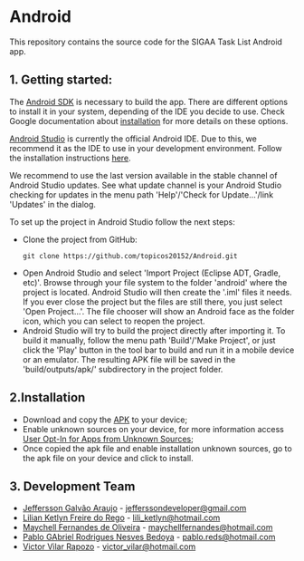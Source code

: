 # Android
This repository contains the source code for the SIGAA Task List Android app.

## 1. Getting started:
The [Android SDK][1] is necessary to build the app. There are different options to install it in your system, depending of the IDE you decide to use. Check Google documentation about [installation][2] for more details on these options.

[Android Studio][3] is currently the official Android IDE. Due to this, we recommend it as the IDE to use in your development environment. Follow the installation instructions [here][4].

We recommend to use the last version available in the stable channel of Android Studio updates. See what update channel is your Android Studio checking for updates in the menu path 'Help'/'Check for Update...'/link 'Updates' in the dialog.

To set up the project in Android Studio follow the next steps:

* Clone the project from GitHub: 
   ```
   git clone https://github.com/topicos20152/Android.git
   ```
* Open Android Studio and select 'Import Project (Eclipse ADT, Gradle, etc)'. Browse through your file system to the folder 'android' where the project is located. Android Studio will then create the '.iml' files it needs. If you ever close the project but the files are still there, you just select 'Open Project...'. The file chooser will show an Android face as the folder icon, which you can select to reopen the project.
* Android Studio will try to build the project directly after importing it. To build it manually, follow the menu path 'Build'/'Make Project', or just click the 'Play' button in the tool bar to build and run it in a mobile device or an emulator. The resulting APK file will be saved in the 'build/outputs/apk/' subdirectory in the project folder.

[1]: https://developer.android.com/sdk/index.html
[2]: https://developer.android.com/sdk/installing/index.html?pkg=tools
[3]: https://developer.android.com/tools/studio/index.html
[4]: https://developer.android.com/sdk/installing/index.html?pkg=studio

## 2.Installation

* Download and copy the [APK](https://github.com/topicos20152/Android/blob/master/TopicosApp.apk?raw=true) to your device;
* Enable unknown sources on your device, for more information access [User Opt-In for Apps from Unknown Sources](http://developer.android.com/distribute/tools/open-distribution.html);
* Once copied the apk file and enable installation unknown sources, go to the apk file on your device and click to install.

## 3. Development Team
   * [Jeffersson Galvão Araujo](https://github.com/jefferssongalvao) - jefferssondeveloper@gmail.com
   * [Lilian Ketlyn Freire do Rego](https://github.com/lilianrg) - lili_ketlyn@hotmail.com
   * [Maychell Fernandes de Oliveira](https://github.com/Maychell) - maychellfernandes@hotmail.com
   * [Pablo GAbriel Rodrigues Nesves Bedoya](https://github.com/pablobedoya) - pablo.reds@hotmail.com
   * [Victor Vilar Rapozo](https://github.com/victorvilar) - victor_vilar@hotmail.com
